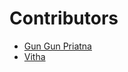 # Contributors

- [Gun Gun Priatna](https://github.com/doublegunz)
- [Vitha](https://github.com/thazquinie)
